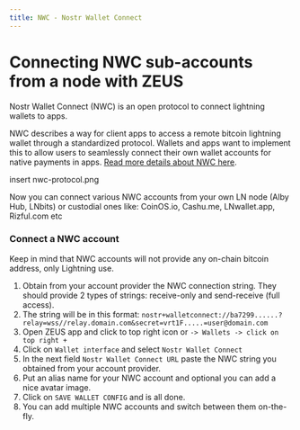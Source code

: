 ```yaml
---
title: NWC - Nostr Wallet Connect
---
```


# Connecting NWC sub-accounts from a node with ZEUS
Nostr Wallet Connect (NWC) is an open protocol to connect lightning wallets to apps.

NWC describes a way for client apps to access a remote bitcoin lightning wallet through a standardized protocol. Wallets and apps want to implement this to allow users to seamlessly connect their own wallet accounts for native payments in apps. [Read more details about NWC here](https://nwc.dev/).

insert nwc-protocol.png

Now you can connect various NWC accounts from your own LN node (Alby Hub, LNbits) or custodial ones like: CoinOS.io, Cashu.me, LNwallet.app, Rizful.com etc

### Connect a NWC account

Keep in mind that NWC accounts will not provide any on-chain bitcoin address, only Lightning use.

1. Obtain from your account provider the NWC connection string. They should provide 2 types of strings: receive-only and send-receive (full access).
2. The string will be in this format: `nostr+walletconnect://ba7299......?relay=wss//relay.domain.com&secret=vrt1F.....=user@domain.com`
3. Open ZEUS app and click to top right icon or `-> Wallets -> click on top right +`
4. Click on `Wallet interface` and select `Nostr Wallet Connect`
5. In the next field `Nostr Wallet Connect URL` paste the NWC string you obtained from your account provider. 
6. Put an alias name for your NWC account and optional you can add a nice avatar image.
7. Click on `SAVE WALLET CONFIG` and is all done.
8. You can add multiple NWC accounts and switch between them on-the-fly.